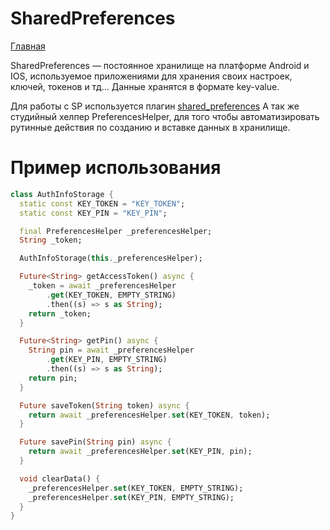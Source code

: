 # SharedPreferences

[Главная](../main.md)

SharedPreferences — постоянное хранилище на платформе Android и IOS, 
используемое приложениями для хранения своих настроек, ключей, токенов и тд...
Данные хранятся в формате key-value.

Для работы с SP используется плагин [shared_preferences](https://pub.dev/packages/shared_preferences)
А так же студийный хелпер PreferencesHelper, для того чтобы автоматизировать рутинные действия по
созданию и вставке данных в хранилище.

# Пример использования

```dart
class AuthInfoStorage {
  static const KEY_TOKEN = "KEY_TOKEN";
  static const KEY_PIN = "KEY_PIN";

  final PreferencesHelper _preferencesHelper;
  String _token;

  AuthInfoStorage(this._preferencesHelper);

  Future<String> getAccessToken() async {
    _token = await _preferencesHelper
        .get(KEY_TOKEN, EMPTY_STRING)
        .then((s) => s as String);
    return _token;
  }

  Future<String> getPin() async {
    String pin = await _preferencesHelper
        .get(KEY_PIN, EMPTY_STRING)
        .then((s) => s as String);
    return pin;
  }

  Future saveToken(String token) async {
    return await _preferencesHelper.set(KEY_TOKEN, token);
  }

  Future savePin(String pin) async {
    return await _preferencesHelper.set(KEY_PIN, pin);
  }

  void clearData() {
    _preferencesHelper.set(KEY_TOKEN, EMPTY_STRING);
    _preferencesHelper.set(KEY_PIN, EMPTY_STRING);
  }
}
```